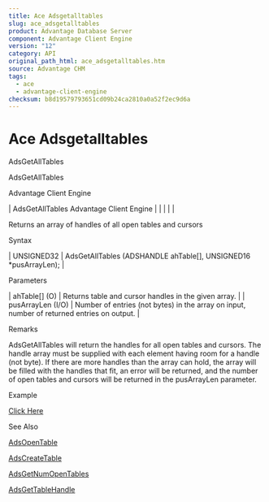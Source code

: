 ```yaml
---
title: Ace Adsgetalltables
slug: ace_adsgetalltables
product: Advantage Database Server
component: Advantage Client Engine
version: "12"
category: API
original_path_html: ace_adsgetalltables.htm
source: Advantage CHM
tags:
  - ace
  - advantage-client-engine
checksum: b8d19579793651cd09b24ca2810a0a52f2ec9d6a
---
```


# Ace Adsgetalltables

AdsGetAllTables

AdsGetAllTables

Advantage Client Engine

| AdsGetAllTables  Advantage Client Engine |  |  |  |  |

Returns an array of handles of all open tables and cursors

Syntax

| UNSIGNED32 | AdsGetAllTables (ADSHANDLE ahTable[],  UNSIGNED16 \*pusArrayLen); |

Parameters

| ahTable[] (O) | Returns table and cursor handles in the given array. |
| pusArrayLen (I/O) | Number of entries (not bytes) in the array on input, number of returned entries on output. |

Remarks

AdsGetAllTables will return the handles for all open tables and cursors. The handle array must be supplied with each element having room for a handle (not byte). If there are more handles than the array can hold, the array will be filled with the handles that fit, an error will be returned, and the number of open tables and cursors will be returned in the pusArrayLen parameter.

Example

[Click Here](ace_examples.md#adsgetalltablesexample)

See Also

[AdsOpenTable](ace_adsopentable.md)

[AdsCreateTable](ace_adscreatetable.md)

[AdsGetNumOpenTables](ace_adsgetnumopentables.md)

[AdsGetTableHandle](ace_adsgettablehandle.md)
